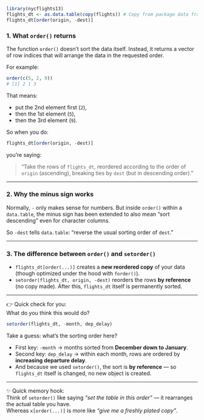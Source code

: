 ```R
library(nycflights13)
flights_dt <- as.data.table(copy(flights)) # Copy from package data frame
flights_dt[order(origin, -dest)]
```
### 1. What `order()` returns

The function `order()` doesn’t sort the data itself. Instead, it returns a vector of row indices that will arrange the data in the requested order.

For example:

```r
order(c(5, 2, 9))
# [1] 2 1 3
```

That means:

- put the 2nd element first (`2`),
- then the 1st element (`5`),
- then the 3rd element (`9`).

So when you do:

```r
flights_dt[order(origin, -dest)]
```

you’re saying:

> “Take the rows of `flights_dt`, reordered according to the order of `origin` (ascending), breaking ties by `dest` (but in descending order).”

---

### 2. Why the minus sign works

Normally, `-` only makes sense for numbers. But inside `order()` within a `data.table`, the minus sign has been extended to also mean “sort descending” even for character columns.

So `-dest` tells `data.table`: “reverse the usual sorting order of `dest`.”

---

### 3. The difference between `order()` and `setorder()`

- `flights_dt[order(...)]` creates a **new reordered copy** of your data (though optimized under the hood with `forder()`).
- `setorder(flights_dt, origin, -dest)` reorders the rows **by reference** (no copy made). After this, `flights_dt` itself is permanently sorted.

---

👉 Quick check for you:  
What do you think this would do?

```r
setorder(flights_dt, -month, dep_delay)
```

Take a guess: what’s the sorting order here?
- First key: `-month` → months sorted from **December down to January**.
- Second key: `dep_delay` → within each month, rows are ordered by **increasing departure delay**.
- And because we used `setorder()`, the sort is **by reference** — so `flights_dt` itself is changed, no new object is created.
---

✨ Quick memory hook:  
Think of `setorder()` like saying _“set the table in this order”_ — it rearranges the actual table you have.  
Whereas `x[order(...)]` is more like _“give me a freshly plated copy”_.
